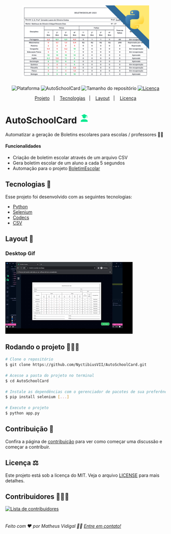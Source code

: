 <h1 align="center">
    <img src=".github/modelo-boletim-escolar-autopy.png" width="400" alt="Logo AutoSchoolCard">
</h1>
<p align="center">
    <img alt="Plataforma" src="https://img.shields.io/static/v1?label=Plataforma&message=p/Web&color=306998&labelColor=FFD43B">
    <img alt="AutoSchoolCard" src="https://img.shields.io/static/v1?label=Version&message=1.1.3&color=306998&labelColor=00E88F">
    <img alt="Tamanho do repositório" src="https://img.shields.io/github/repo-size/NyctibiusVII/AutoSchoolCard?color=306998&labelColor=00E88F">
    <a href="https://github.com/NyctibiusVII/AutoSchoolCard/blob/main/LICENSE">
        <img alt="Licença" src="https://img.shields.io/static/v1?label=License&message=MIT&color=306998&labelColor=00E88F">
    </a>
</p>
<p align="center">
    <a href="#autoschoolcard-">Projeto</a>&nbsp;&nbsp;&nbsp;|&nbsp;&nbsp;&nbsp;
    <a href="#tecnologias-">Tecnologias</a>&nbsp;&nbsp;&nbsp;|&nbsp;&nbsp;&nbsp;
    <a href="#layout-">Layout</a>&nbsp;&nbsp;&nbsp;|&nbsp;&nbsp;&nbsp;
    <a href="#licença-%EF%B8%8F">Licença</a>
</p>

# AutoSchoolCard <img src=".github/favicon.svg" width="32" alt="favicon">
Automatizar a geração de Boletins escolares para escolas / professores 🤖📄

#### Funcionalidades
* Criação de boletim escolar através de um arquivo CSV
* Gera boletim escolar de um aluno a cada 5 segundos
* Automação para o projeto [BoletimEscolar](https://github.com/NyctibiusVII/BoletimEscolar)

## Tecnologias 🚀
Esse projeto foi desenvolvido com as seguintes tecnologias:
- [Python](https://www.python.org)
- [Selenium](https://www.selenium.dev)
- [Codecs](https://docs.python.org/pt-br/3/library/codecs.html)
- [CSV](https://docs.python.org/pt-br/3/library/csv.html)

## Layout 🚧
### Desktop Gif
<div style="display: flex; flex-direction: 'column'; align-items: 'center';">
<!-- 1050 x 718 -->
    <img width="400px" src=".github/autopy.gif">
</div>

## Rodando o projeto 🚴🏻‍♂️
```bash
# Clone o repositório
$ git clone https://github.com/NyctibiusVII/AutoSchoolCard.git

# Acesse a pasta do projeto no terminal
$ cd AutoSchoolCard

# Instale as dependências com o gerenciador de pacotes de sua preferência
$ pip install selenium [...]

# Execute o projeto
$ python app.py
```

## Contribuição 💭
Confira a página de [contribuição](./CONTRIBUTING) para ver como começar uma discussão e começar a contribuir.

## Licença ⚖️
Este projeto está sob a licença do MIT. Veja o arquivo [LICENSE](https://github.com/NyctibiusVII/AutoSchoolCard/blob/main/LICENSE) para mais detalhes.

## Contribuidores 🦸🏻‍♂️
<a href="https://github.com/NyctibiusVII/AutoSchoolCard/graphs/contributors">
    <img src="https://contributors-img.web.app/image?repo=NyctibiusVII/AutoSchoolCard&max=500" alt="Lista de contribuidores" width="15%"/>
</a>

<br/>
<br/>

###### Feito com ❤️ por Matheus Vidigal 👋🏻 [Entre em contato!](https://www.linkedin.com/in/matheus-vidigal-nyctibiusvii)